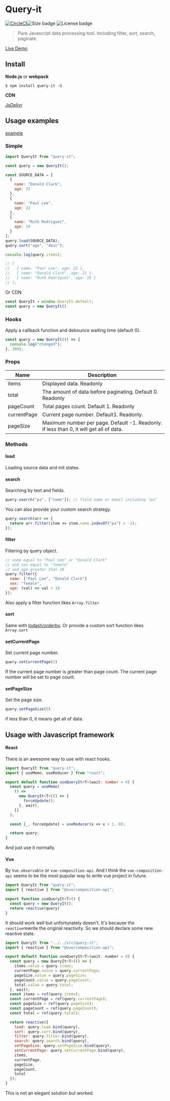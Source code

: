 # Query-it

[![CircleCI](https://circleci.com/gh/myWsq/query-it.svg?style=svg)](https://circleci.com/gh/myWsq/query-it)![Size badge](https://img.shields.io/bundlephobia/minzip/query-it) ![License badge](https://img.shields.io/github/license/myWsq/query-it)

> Pure Javascript  data processing tool. Including filter, sort, search, paginate. 

[Live Demo](https://mywsq.github.io/query-it/)

## Install

**Node.js** or **webpack**

```shell
$ npm install query-it -S
```

**CDN**

[JsDelivr](https://www.jsdelivr.com/package/npm/query-it?path=dist)

## Usage examples

[example](https://github.com/myWsq/query-it/tree/master/example)

### Simple

```js
import QueryIt from "query-it";

const query = new QueryIt();

const SOURCE_DATA = [
  {
    name: "Donald Clark",
    age: 21
  },
  {
    name: "Paul Lee",
    age: 22
  },
  {
    name: "Ruth Rodriguez",
    age: 19
  }
];
query.load(SOURCE_DATA);
query.sort("age", "desc");

console.log(query.items);

// [
//   { name: "Paul Lee", age: 22 },
//   { name: "Donald Clark", age: 21 },
//   { name: "Ruth Rodriguez", age: 19 }
// ];
```

Or CDN

```js
const QueryIt = window.QueryIt.default;
const query = new QueryIt()
```

### Hooks

Apply a callback function and debounce waiting time (default 0).

```js
const query = new QueryIt(() => {
  console.log("changed");
}, 300);
```

### Props

| Name        | Description                                                  |
| ----------- | ------------------------------------------------------------ |
| items       | Displayed data. Readonly                                     |
| total       | The amount of data before paginating. Default 0. Readonly    |
| pageCount   | Total pages count. Default 1. Readonly                       |
| currentPage | Current page number. Default1. Readonly.                     |
| pageSize    | Maximum number per page. Default -1. Readonly. if less than 0, it will get all of data. |

### Methods

#### load

Loading source data and init states. 

#### search

Searching by text and fields. 

```js
query.search("pa", ["name"]); // field name or email including "pa"
```

You can also provide your custom search strategy.

```js
query.search(arr => {
  return arr.filter(item => item.name.indexOf("pa") > -1);
});
```

#### filter

Filtering by query object.

```js
// name equal to "Paul Lee" or "Donald Clark"
// and sex equal to "female" 
// and age greater than 18
query.filter({
  name: ["Paul Lee", "Donald Clark"]
  sex: "female",
  age: (val) => val > 18
});
```

Also apply a filter function likes `Array.filter`

#### sort

Same with [lodash/orderby](https://lodash.com/docs/4.17.15#orderBy). Or provide a custom sort function likes `Array.sort`

#### setCurrentPage

Set current page number.

```js
query.setCurrentPage(2)
```

If the current page number is greater than page count.  The current page number will be set to page count.

#### setPageSize

Set the page size.

```js
query.setPageSize(5)
```

if less than 0, it means get all of data.

## Usage with Javascript framework

#### React

There is an awesome way to use with react hooks.

```typescript
import QueryIt from "query-it";
import { useMemo, useReducer } from "react";

export default function useQueryIt<T>(wait: number = 0) {
  const query = useMemo(
    () =>
      new QueryIt<T>(() => {
        forceUpdate();
      }, wait),
    []
  );

  const [_, forceUpdate] = useReducer(x => x + 1, 0);

  return query;
}
```

And just use it normally.

#### Vue

By `Vue.observable` or `vue-composition-api`. And I think the `vue-composition-api` seems to be the most pupular way to write vue project in future.

```js
import QueryIt from "query-it";
import { reactive } from "@vue/composition-api";

export function useQueryIt<T>() {
  const query = new QueryIt();
  return reactive(query)
}
```

It should work well but unfortunately doesn't. It's because the `reactive`rewrite the original reactivity. So we should declare some new reactive state.

```js
import QueryIt from "../../src/query-it";
import { reactive } from "@vue/composition-api";

export default function useQueryIt<T>(wait: number = 0) {
  const query = new QueryIt<T>(() => {
    items.value = query.items;
    currentPage.value = query.currentPage;
    pageSize.value = query.pageSize;
    pageCount.value = query.pageCount;
    total.value = query.total;
  }, wait);
  const items = ref(query.items);
  const currentPage = ref(query.currentPage);
  const pageSize = ref(query.pageSize);
  const pageCount = ref(query.pageCount);
  const total = ref(query.total);

  return reactive({
    load: query.load.bind(query),
    sort: query.sort.bind(query),
    filter: query.filter.bind(query),
    search: query.search.bind(query),
    setPageSize: query.setPageSize.bind(query),
    setCurrentPage: query.setCurrentPage.bind(query),
    items,
    currentPage,
    pageSize,
    pageCount,
    total
  });
}
```

This is not an elegant solution but worked.